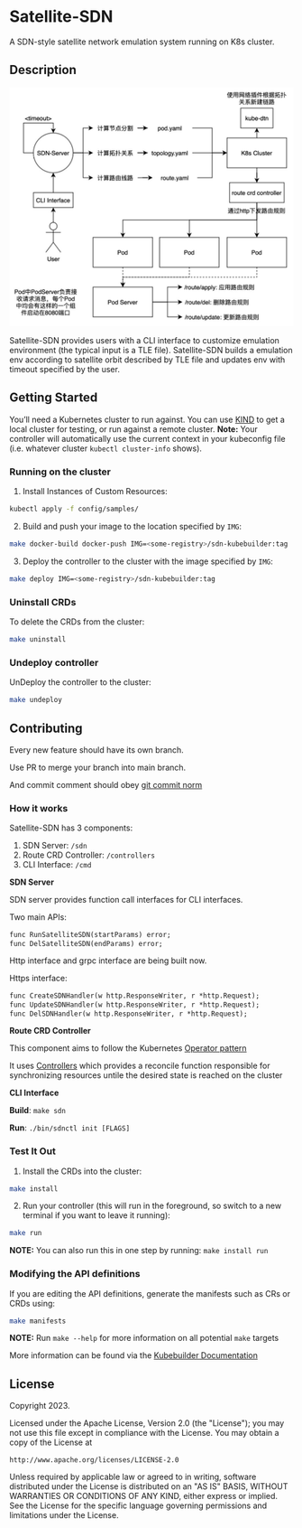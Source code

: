 # Satellite-SDN
A SDN-style satellite network emulation system running on K8s cluster.

## Description
![](./asset/arch.jpg)

Satellite-SDN provides users with a CLI interface to customize emulation environment (the typical input is a TLE file). Satellite-SDN builds a emulation env according to satellite orbit described by TLE file and updates env with timeout specified by the user.

## Getting Started
You’ll need a Kubernetes cluster to run against. You can use [KIND](https://sigs.k8s.io/kind) to get a local cluster for testing, or run against a remote cluster.
**Note:** Your controller will automatically use the current context in your kubeconfig file (i.e. whatever cluster `kubectl cluster-info` shows).

### Running on the cluster
1. Install Instances of Custom Resources:

```sh
kubectl apply -f config/samples/
```

2. Build and push your image to the location specified by `IMG`:
	
```sh
make docker-build docker-push IMG=<some-registry>/sdn-kubebuilder:tag
```
	
3. Deploy the controller to the cluster with the image specified by `IMG`:

```sh
make deploy IMG=<some-registry>/sdn-kubebuilder:tag
```

### Uninstall CRDs
To delete the CRDs from the cluster:

```sh
make uninstall
```

### Undeploy controller
UnDeploy the controller to the cluster:

```sh
make undeploy
```

## Contributing

Every new feature should have its own branch.

Use PR to merge your branch into main branch.

And commit comment should obey [git commit norm](https://zhuanlan.zhihu.com/p/182553920)


### How it works

Satellite-SDN has 3 components:
1. SDN Server: `/sdn`
2. Route CRD Controller: `/controllers`
3. CLI Interface: `/cmd`


**SDN Server**

SDN server provides function call interfaces for CLI interfaces.

Two main APIs:
```
func RunSatelliteSDN(startParams) error;
func DelSatelliteSDN(endParams) error;
```

Http interface and grpc interface are being built now.

Https interface:
```
func CreateSDNHandler(w http.ResponseWriter, r *http.Request);
func UpdateSDNHandler(w http.ResponseWriter, r *http.Request);
func DelSDNHandler(w http.ResponseWriter, r *http.Request);
```

**Route CRD Controller**

This component aims to follow the Kubernetes [Operator pattern](https://kubernetes.io/docs/concepts/extend-kubernetes/operator/)

It uses [Controllers](https://kubernetes.io/docs/concepts/architecture/controller/) 
which provides a reconcile function responsible for synchronizing resources untile the desired state is reached on the cluster 

**CLI Interface**

**Build**: `make sdn`

**Run**: `./bin/sdnctl init [FLAGS]`

### Test It Out
1. Install the CRDs into the cluster:

```sh
make install
```

2. Run your controller (this will run in the foreground, so switch to a new terminal if you want to leave it running):

```sh
make run
```

**NOTE:** You can also run this in one step by running: `make install run`

### Modifying the API definitions
If you are editing the API definitions, generate the manifests such as CRs or CRDs using:

```sh
make manifests
```

**NOTE:** Run `make --help` for more information on all potential `make` targets

More information can be found via the [Kubebuilder Documentation](https://book.kubebuilder.io/introduction.html)

## License

Copyright 2023.

Licensed under the Apache License, Version 2.0 (the "License");
you may not use this file except in compliance with the License.
You may obtain a copy of the License at

    http://www.apache.org/licenses/LICENSE-2.0

Unless required by applicable law or agreed to in writing, software
distributed under the License is distributed on an "AS IS" BASIS,
WITHOUT WARRANTIES OR CONDITIONS OF ANY KIND, either express or implied.
See the License for the specific language governing permissions and
limitations under the License.

